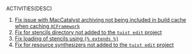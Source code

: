 ACTIVITIES(DESC)

1. [Fix issue with MacCatalyst archiving not being included in build cache when caching `XCFramework`](https://github.com/tuist/tuist/pull/5108)
2. [Fix for stencils directory not added to the `tuist edit` project](https://github.com/tuist/tuist/pull/4850)
3. [Fix loading of stencils using `{% extends %}`](https://github.com/tuist/tuist/pull/4844)
4. [Fix for resource synthesizers not added to the `tuist edit` project](https://github.com/tuist/tuist/pull/4822)
